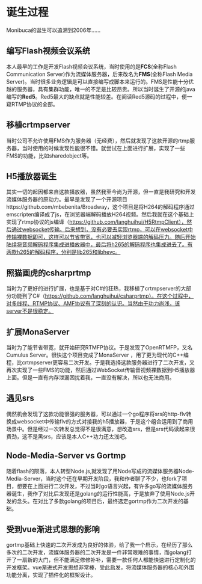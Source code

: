 # 诞生过程

Monibuca的诞生可以追溯到2006年……

## 编写Flash视频会议系统

本人最早的工作是开发Flash视频会议系统，当时使用的是**FCS**(全称Flash Communication Server)作为流媒体服务器，后来改名为**FMS**(全称Flash Media Server)。当时很多业务逻辑是可以直接编写成脚本来运行的。FMS是性能十分优越的服务器，具有集群功能，唯一的不足是比较昂贵。所以当时诞生了开源的java编写的**Red5**。Red5最大的缺点就是性能较差。在阅读Red5源码的过程中，便一窥RTMP协议的全部。

## 移植crtmpserver

当时公司不允许使用FMS作为服务器（无经费），然后就发现了这款开源的rtmp服务器，当时使用的时候发现性能很不错。就尝试在上面进行扩展，实现了一些FMS的功能，比如sharedobject等。

## H5播放器诞生

其实一切的起因都来自这款播放器，虽然我至今尚为开源，但一直是我研究和开发流媒体服务器的原动力。最早是发现了一个开源项目https://github.com/mbebenita/Broadway，这个项目是将H264的解码程序通过emscripten编译成了js，在浏览器端解码播放H264视频。然后我就在这个基础上实现了rtmp协议的js编译（https://github.com/langhuihui/H5RtmpClient），然后通过websocket传输。后来想到，没有必要去实现rtmp，可以在websocket中传输裸数据即可，这样可以节省带宽，也可以减轻浏览器端的解码压力。随后开始陆续将音频解码程序集成进播放器中，最后将h265的解码程序也集成进去了。有两款h265的解码程序，分别是lib265和libhevc。

## 照猫画虎的csharprtmp

当时为了更好的进行扩展，也是基于对C#的狂热，我移植了crtmpserver的大部分功能到了C#（https://github.com/langhuihui/csharprtmp）。在这个过程中，对多线程、RTMP协议、AMF协议有了深刻的认识。当然由于功力尚浅，该server不是很稳定。

## 扩展MonaServer

当时为了能节省带宽，就开始研究RTMFP协议。于是发现了OpenRTMFP，又名Cumulus Server。很快这个项目变成了MonaServer ，用了更为现代的C++编程，比crtmpserver更容易二次开发。于是我选择这款服务器进行了二次开发，又再次实现了一些FMS的功能，然后通过WebSocket传输音视频裸数据到H5播放器上面。但是一直有内存泄漏困扰着我，一直没有解决，所以也无法商用。

## 遇见srs

偶然机会发现了这款功能很强的服务器，可以通过一个go程序将srs的http-flv转换成websocket中传输flv的方式对接我的h5播放器，于是这个组合运用到了商用场景中。但是经过一次转发总觉得不是很满意，想改造srs，但是srs代码读起来很费劲，这不是黑srs，应该是本人C++功力还太浅吧。

## Node-Media-Server vs Gortmp

随着flash的陨落，本人转型Node.js,就发现了用Node写成的流媒体服务器Node-Media-Server，当时这个还在早期开发阶段，我和作者聊了不少，也fork了项目，想要在上面进行二次开发，不过当时go语言兴起，有许多go写的流媒体服务器诞生，我作了对比后发现还是golang的运行性能高，于是放弃了使用Node.js开发的念头。在对比了多款golang的项目后，最终选定gortmp作为二次开发的基础。

## 受到vue渐进式思想的影响

gortmp基础上快速的二次开发成为良好的体验，给了我一个启示，在经历了那么多次的二次开发，流媒体服务器的二次开发是一件非常艰难的事情，而golang打开了一扇新的大门，但不能满足修修补补，需要一款任何人都能快速进行定制化的开发框架。vue渐进式开发思想非常棒，受此启发，将流媒体服务器的核心和外围功能分离，实现了插件化的框架设计。